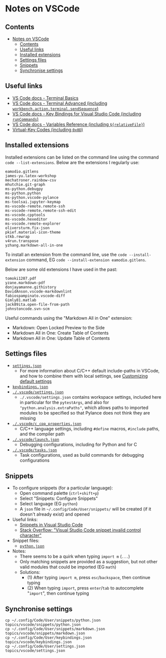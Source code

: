 # Notes on VSCode

## Contents

- [Notes on VSCode](#notes-on-vscode)
  - [Contents](#contents)
  - [Useful links](#useful-links)
  - [Installed extensions](#installed-extensions)
  - [Settings files](#settings-files)
  - [Snippets](#snippets)
  - [Synchronise settings](#synchronise-settings)

## Useful links

- [VS Code docs - Terminal Basics](https://code.visualstudio.com/docs/terminal/basics)
- [VS Code docs - Terminal Advanced (including `workbench.action.terminal.sendSequence`)](https://code.visualstudio.com/docs/terminal/advanced)
- [VS Code docs - Key Bindings for Visual Studio Code (including `runCommands`)](https://code.visualstudio.com/docs/getstarted/keybindings)
- [VS Code docs - Variables Reference (including `${relativeFile}`)](https://code.visualstudio.com/docs/editor/variables-reference)
- [Virtual-Key Codes (including `0x0D`)](https://learn.microsoft.com/en-gb/windows/win32/inputdev/virtual-key-codes)

## Installed extensions

Installed extensions can be listed on the command line using the command `code --list-extensions`. Below are the extensions I regularly use:

```
eamodio.gitlens
james-yu.latex-workshop
mechatroner.rainbow-csv
mhutchie.git-graph
ms-python.debugpy
ms-python.python
ms-python.vscode-pylance
ms-toolsai.jupyter-keymap
ms-vscode-remote.remote-ssh
ms-vscode-remote.remote-ssh-edit
ms-vscode.cpptools
ms-vscode.hexeditor
ms-vscode.remote-explorer
oliversturm.fix-json
pkief.material-icon-theme
stkb.rewrap
v4run.transpose
yzhang.markdown-all-in-one
```

To install an extension from the command line, use the `code --install-extension` command, EG `code --install-extension eamodio.gitlens`.

Below are some old extensions I have used in the past:

```
tomoki1207.pdf
yzane.markdown-pdf
donjayamanne.githistory
DavidAnson.vscode-markdownlint
fabiospampinato.vscode-diff
Gimly81.matlab
jack89ita.open-file-from-path
johnstoncode.svn-scm
```

Useful commands using the "Markdown All in One" extension:

-   Markdown: Open Locked Preview to the Side
-   Markdown All in One: Create Table of Contents
-   Markdown All in One: Update Table of Contents

## Settings files

- [`settings.json`](settings.json)
  - For more information about C/C++ default include-paths in VSCode, and how to combine them with local settings, see [Customizing default settings](https://code.visualstudio.com/docs/cpp/customize-default-settings-cpp)
- [`keybindings.json`](keybindings.json)
- [`./.vscode/settings.json`](workspace_settings.json)
  - `./.vscode/settings.json` contains workspace settings, included here in particular for the `pytestArgs`, and also for `"python.analysis.extraPaths"`, which allows paths to imported modules to be specified so that Pylance does not think they are missing
- [`./.vscode/c_cpp_properties.json`](c_cpp_properties.json)
  - C/C++ language settings, including `#define` macros, `#include` paths, and the compiler path
- [`./.vscode/launch.json`](launch.json)
  - Debugging configurations, including for Python and for C
- [`./.vscode/tasks.json`](tasks.json)
  - Task configurations, used as build commands for debugging configurations

## Snippets

- To configure snippets (for a particular language):
  - Open command palette (`ctrl+shift+p`)
  - Select "Snippets: Configure Snippets"
  - Select language (EG `python`)
  - A `json` file in `~/.config/Code/User/snippets/` will be created (if it doesn't already exist) and opened
- Useful links:
  - [Snippets in Visual Studio Code](https://code.visualstudio.com/docs/editor/userdefinedsnippets)
  - [Stack Overflow: "Visual Studio Code snippet invalid control character"](https://stackoverflow.com/q/46345154)
- Snippet files:
  - [`python.json`](snippets/python.json)
- Notes:
  - There seems to be a quirk when typing `import m` (`...`)
  - Only matching snippets are provided as a suggestion, but not other valid modules that could be imported (EG `math`)
  - Solutions:
    - (1) After typing `import m`, press `esc`/`backspace`, then continue typing
    - (2) When typing `import`, press `enter`/`tab` to autocomplete "`import`", then continue typing

## Synchronise settings

```
cp ~/.config/Code/User/snippets/python.json   topics/vscode/snippets/python.json
cp ~/.config/Code/User/snippets/markdown.json topics/vscode/snippets/markdown.json
cp ~/.config/Code/User/keybindings.json       topics/vscode/keybindings.json
cp ~/.config/Code/User/settings.json          topics/vscode/settings.json
```

